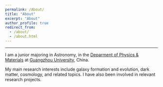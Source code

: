 ```yaml
---
permalink: /About/
title: "About"
excerpt: "About"
author_profile: true
redirect_from: 
  - /about/
  - /about.html
---
```

---


I am a junior majoring in Astronomy, in the [Deparment of Physics & Materials](https://spee.gzhu.edu.cn/index.htm) 
at [Guangzhou University](https://www.gzhu.edu.cn/), China.

My main research interests include galaxy formation and evolution, dark matter, cosmology, and related topics. I have also been involved in relevant research projects.
